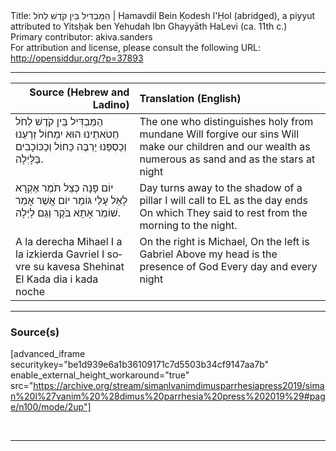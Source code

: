 <html>
<head></head>
<body>
Title: הַמַּבְדִּיל בֵּין קֹדֶשׁ לְחֹל | Hamavdil Bein Ḳodesh l'Ḥol (abridged), a piyyut attributed to Yitsḥak ben Yehudah Ibn Ghayyāth HaLevi (ca. 11th c.)<br />
Primary contributor: akiva.sanders<br />
For attribution and license, please consult the following URL: <a href="http://opensiddur.org/?p=37893">http://opensiddur.org/?p=37893</a>
<p />
<hr />

<table style="margin-left: auto;margin-right: auto;" class="draggable">
<thead><tr><th id="x" style="text-align: right;">Source (Hebrew and Ladino)</th><th style="text-align: left;">Translation (English)</th></tr></thead>
<tbody>
<tr><td style="vertical-align:top;">
<div class="liturgy"><span lang="he">
הַמַּבְדִּיל 
בֵּין קֹדֶשׁ לְחֹל
חַטֹאתֵינוּ הוּא יִמְחוֹל
זַרְעֵנוּ וְכַסְפֵּנוּ 
יַרְבֶּה כַּחוֹל 
וְכַכּוֹכָבִים בַּלָּיְלָה.
</span></div></td>

<td style="vertical-align:top;">
<div class="english">
The one who distinguishes 
holy from mundane
Will forgive our sins
Will make our children and our wealth 
as numerous as sand
and as the stars at night
</div></td></tr>


<tr><td style="vertical-align:top;">
<div class="liturgy"><span lang="he">
יוֹם פָּנָה כְּצֵל תֹּמֶר
אֶקְרָא לָאֵל עָלַי גּוֹמֵר
יוֹם אֲשֶׁר אָמַר שׁוֹמֵר
אָתָא בֹּקֶר וְגַם לָיְלָה.
</span></div></td>

<td style="vertical-align:top;">
<div class="english">
Day turns away to the shadow of a pillar
I will call to EL as the day ends
On which They said 
to rest from the morning to the night.
</div></td></tr>


<tr><td style="vertical-align:top;">
<div class="spanish"><span lang="es">
A la derecha Mihael
I a la izkierda Gavriel
I sovre su kavesa Shehinat El
Kada dia i kada noche
</span></div></td>

<td style="vertical-align:top;">
<div class="english">
On the right is Michael,
On the left is Gabriel
Above my head is the presence of God
Every day and every night
</div></td></tr>
</tbody></table>

<hr />

<h3>Source(s)</h3>

[advanced_iframe securitykey="be1d939e6a1b36109171c7d5503b34cf9147aa7b" enable_external_height_workaround="true" src="https://archive.org/stream/simanlvanimdimusparrhesiapress2019/siman%20l%27vanim%20%28dimus%20parrhesia%20press%202019%29#page/n100/mode/2up"]

&nbsp;

<hr />

&nbsp;

</body>
</html>